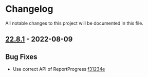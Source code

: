# Changelog

All notable changes to this project will be documented in this file.

## [22.8.1] - 2022-08-09

## Bug Fixes
* Use correct API of ReportProgress [f31234e](https://github.com/greenbone/autohooks-plugin-pylint/commit/f31234e)

[22.8.1]: https://github.com/greenbone/autohooks-plugin-pylint/compare/v22.8.0...22.8.1